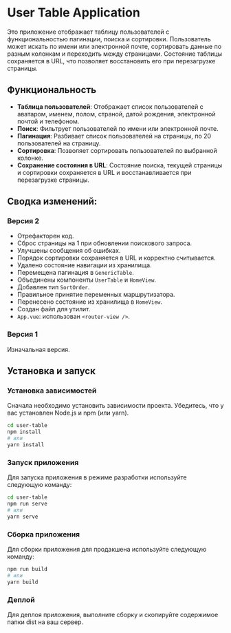 # User Table Application

Это приложение отображает таблицу пользователей с функциональностью пагинации, поиска и сортировки. Пользователь может искать по имени или электронной почте, сортировать данные по разным колонкам и переходить между страницами. Состояние таблицы сохраняется в URL, что позволяет восстановить его при перезагрузке страницы.

## Функциональность

- **Таблица пользователей**: Отображает список пользователей с аватаром, именем, полом, страной, датой рождения, электронной почтой и телефоном.
- **Поиск**: Фильтрует пользователей по имени или электронной почте.
- **Пагинация**: Разбивает список пользователей на страницы, по 20 пользователей на страницу.
- **Сортировка**: Позволяет сортировать пользователей по выбранной колонке.
- **Сохранение состояния в URL**: Состояние поиска, текущей страницы и сортировки сохраняется в URL и восстанавливается при перезагрузке страницы.

## Сводка изменений:

### Версия 2

- Отрефакторен код.
- Сброс страницы на 1 при обновлении поискового запроса.
- Улучшены сообщения об ошибках.
- Порядок сортировки сохраняется в URL и корректно считывается.
- Удалено состояние навигации из хранилища.
- Перемещена пагинация в `GenericTable`.
- Объединены компоненты `UserTable` и `HomeView`.
- Добавлен тип `SortOrder`.
- Правильное принятие переменных маршрутизатора.
- Перенесено состояние из хранилища в `HomeView`.
- Создан файл для утилит.
- `App.vue`: использован `<router-view />`.

### Версия 1

Изначальная версия.

## Установка и запуск

### Установка зависимостей

Сначала необходимо установить зависимости проекта. Убедитесь, что у вас установлен Node.js и npm (или yarn).

```bash
cd user-table
npm install
# или
yarn install
```

### Запуск приложения

Для запуска приложения в режиме разработки используйте следующую команду:

```bash
cd user-table
npm run serve
# или
yarn serve
```

### Сборка приложения

Для сборки приложения для продакшена используйте следующую команду:

```bash
npm run build
# или
yarn build
```

### Деплой

Для деплоя приложения, выполните сборку и скопируйте содержимое папки dist на ваш сервер.